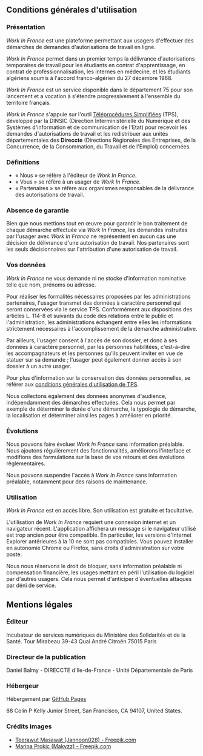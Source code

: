 ## Conditions générales d'utilisation

### Présentation

*Work In France* est une plateforme permettant aux usagers d'effectuer des démarches de demandes d'autorisations de travail en ligne.

*Work In France* permet dans un premier temps la délivrance d'autorisations temporaires de travail pour les étudiants en contrat d'apprentissage, en contrat de professionnalisation, les internes en médecine, et les étudiants algériens soumis à l'accord franco-algérien du 27 décembre 1968. 

*Work In France* est un service disponible dans le département 75 pour son lancement et a vocation à s'étendre progressivement à l'ensemble du territoire français.

*Work In France* s'appuie sur l'outil [Téléprocédures Simplifiées](https://tps.apientreprise.fr) (TPS), développé par la DINSIC (Direction Interministérielle du Numérique et des Systèmes d'information et de communication de l'Etat) pour recevoir les demandes d'autorisations de travail et les redistribuer aux unités départementales des **Direccte** (Directions Régionales des Entreprises, de la Concurrence, de la Consommation, du Travail et de l'Emploi) concernées.

### Définitions

- « Nous » se réfère à l'éditeur de *Work In France*.
- « Vous » se réfère à un usager de *Work In France*.
- « Partenaires » se réfère aux organismes responsables de la délivrance des autorisations de travail.

### Absence de garantie

Bien que nous mettions tout en œuvre pour garantir le bon traitement de chaque démarche effectuée via *Work In France*, les demandes instruites par l'usager avec *Work In France* ne représentent en aucun cas une décision de délivrance d'une autorisation de travail. Nos partenaires sont les seuls décisionnaires sur l'attribution d'une autorisation de travail.

### Vos données

*Work In France* ne vous demande ni ne stocke d'information nominative telle que nom, prénoms ou adresse.

Pour réaliser les formalités nécessaires proposées par les administrations partenaires, l'usager transmet des données à caractère personnel qui seront conservées via le service TPS. Conformément aux dispositions des articles L. 114-8 et suivants du code des relations entre le public et l'administration, les administrations échangent entre elles les informations strictement nécessaires à l'accomplissement de la démarche administrative.

Par ailleurs, l'usager consent à l'accès de son dossier, et donc à ses données à caractère personnel, par les personnes habilitées, c'est-à-dire les accompagnateurs et les personnes qu'ils peuvent inviter en vue de statuer sur sa demande ; l'usager peut également donner accès à son dossier à un autre usager.

Pour plus d'information sur la conservation des données personnelles, se référer aux [conditions générales d'utilisation de TPS](https://tps.gitbooks.io/tps-documentation/content/conditions-generales-dutilisation.html).

Nous collectons également des données anonymes d'audience, indépendamment des démarches effectuées. Cela nous permet par exemple de déterminer la durée d'une démarche, la typologie de démarche, la localisation et déterminer ainsi les pages à améliorer en priorité.

### Évolutions

Nous pouvons faire évoluer *Work In France* sans information préalable. Nous ajoutons régulièrement des fonctionnalités, améliorons l'interface et modifions des formulations sur la base de vos retours et des évolutions règlementaires.

Nous pouvons suspendre l'accès à *Work In France* sans information préalable, notamment pour des raisons de maintenance.

### Utilisation

*Work In France* est en accès libre. Son utilisation est gratuite et facultative.

L'utilisation de *Work In France* requiert une connexion internet et un navigateur récent. L'application affichera un message si le navigateur utilisé est trop ancien pour être compatible. En particulier, les versions d'Internet Explorer antérieures à la 10 ne sont pas compatibles. Vous pouvez installer en autonomie Chrome ou Firefox, sans droits d'administration sur votre poste.

Nous nous réservons le droit de bloquer, sans information préalable ni compensation financière, les usages mettant en péril l'utilisation du logiciel par d'autres usagers. Cela nous permet d'anticiper d'éventuelles attaques par déni de service.

## Mentions légales

### Éditeur

Incubateur de services numériques du Ministère des Solidarités et de la Santé.
Tour Mirabeau
39-43 Quai André Citroën
75015 Paris

### Directeur de la publication

Daniel Balmy - DIRECCTE d'Ile-de-France - Unité Départementale de Paris

### Hébergeur

Hébergement par [GitHub Pages](https://pages.github.com)

88 Colin P Kelly Junior Street, San Francisco, CA 94107, United States.

### Crédits images

- [Teerawut Masawat (Jannoon028) - Freepik.com](https://www.freepik.com/free-photo/wallpaper-geography-nation-map-paper_1048435.htm)
- [Marina Prokic (Makyzz) - Freepik.com](https://www.freepik.com/free-vector/flat-icon-set-for-business_1063638.htm)
